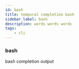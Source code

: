 ```yaml
---
id: bash
title: temporal completion bash
sidebar_label: bash
description: words words words
tags:
	- cli
---
```


### bash

bash completion output

